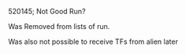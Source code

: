 







520145;
Not Good Run?

Was Removed from lists of run.

Was also not possible to receive TFs from alien later
